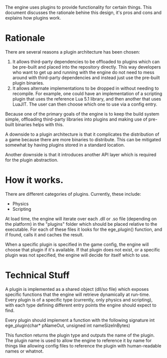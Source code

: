 The engine uses plugins to provide functionality for certain things. This
document discusses the rationale behine this design, it's pros and cons and
explains how plugins work.


# Rationale
There are several reasons a plugin architecture has been chosen:
 1) It allows third-party dependencies to be offloaded to plugins which can
    be pre-built and placed into the repository directly. This way developers
	who want to get up and running with the engine do not need to mess around
	with third-party dependencies and instead just use the pre-built plugin
	binaries.
 2) It allows alternate implementations to be dropped in without needing to
    recompile. For example, one could have an implementation of a scripting
	plugin that uses the reference Lua 5.1 library, and then another that uses
	LuaJIT. The user can then choose which one to use via a config entry.
	
Because one of the primary goals of the engine is to keep the build system
simple, offloading third-party libraries into plugins and making use of
pre-built binaries helps with this.

A downside to a plugin architecture is that it complicates the distribution of
a game because there are more binaries to distribute. This can be mitigated
somewhat by having plugins stored in a standard location.

Another downside is that it introduces another API layer which is required for
the plugin abstraction.


# How it works.
There are different categories of plugins. Currently, these include:
 - Physics
 - Scripting
 
At load time, the engine will iterate over each .dll or .so file (depending on
the platform) in the "plugins" folder which should be placed relative to the
executable. For each of these files it looks for the ege_plugin() function, and
if found, calls it and caches the result.

When a specific plugin is specified in the game config, the engine will choose
that plugin if it's available. If that plugin does not exist, or a specific
plugin was not specified, the engine will decide for itself which to use.


# Technical Stuff
A plugin is implemented as a shared object (dll/so file) which exposes specific
functions that the engine will retrieve dynamically at run-time. Every plugin
is of a specific type (currently, only physics and scripting), with each type
defining different entry points the engine should expect to find.

Every plugin should implement a function with the following signature
    int ege_plugin(char* pNameOut, unsigned int nameSizeInBytes)
	
This function returns the plugin type and outputs the name of the plugin. The
plugin name is used to allow the engine to reference it by name for things like
allowing config files to reference the plugin with human-readable names or
whatnot.